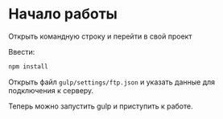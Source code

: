 # Начало работы

Открыть командную строку и перейти в свой проект

Ввести:
```sh
npm install
```

Открыть файл `gulp/settings/ftp.json` и указать данные для подключения к серверу.

Теперь можно запустить gulp и приступить к работе.
